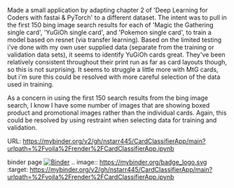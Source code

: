 Made a small application by adapting chapter 2 of 'Deep Learning for Coders with fastai & PyTorch' to a different dataset.
The intent was to pull in the first 150 bing image search results for each of 'Magic the Gathering single card', 'YuGiOh single card', and 'Pokemon single card', to train a model based on resnet (via transfer learning). Based on the limited testing i've done with my own user supplied data (separate from the training or validation data sets), it seems to identify YuGiOh cards great. They've been relatively consistent throughout their print run as far as card layouts though, so this is not surprising. It seems to struggle a little more with MtG cards, but i'm sure this could be resolved with more careful selection of the data used in training.

As a concern in using the first 150 search results from the bing image search, I know I have some number of images that are showing boxed product and promotional images rather than the individual cards. Again, this could be resolved by using restraint when selecting data for training and validation.
                
URL:
https://mybinder.org/v2/gh/nstarr445/CardClassifierApp/main?urlpath=%2Fvoila%2Frender%2FCardClassifierApp.ipynb

binder page
[![Binder](https://mybinder.org/badge_logo.svg)](https://mybinder.org/v2/gh/nstarr445/CardClassifierApp/main?urlpath=%2Fvoila%2Frender%2FCardClassifierApp.ipynb)
.. image:: https://mybinder.org/badge_logo.svg
 :target: https://mybinder.org/v2/gh/nstarr445/CardClassifierApp/main?urlpath=%2Fvoila%2Frender%2FCardClassifierApp.ipynb
